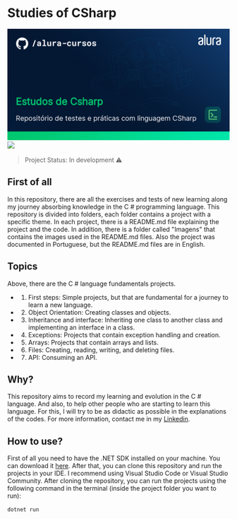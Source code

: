 # Studies of CSharp
<img src="/Imagens/thumbnail-Estudos-de-Csharp.png" alt="CSharp"/>
<img src="https://img.shields.io/badge/dotnet_version-7.0.305-green">

> Project Status: In development :warning:

## First of all
In this repository, there are all the exercises and tests of new learning along my journey absorbing knowledge in the C # programming language. This repository is divided into folders, each folder contains a project with a specific theme. In each project, there is a README.md file explaining the project and the code. In addition, there is a folder called "Imagens" that contains the images used in the README.md files. Also the project was documented in Portuguese, but the README.md files are in English.

## Topics

Above, there are the C # language fundamentals projects. 

- 01. First steps: Simple projects, but that are fundamental for a journey to learn a new language.
- 02. Object Orientation: Creating classes and objects. 
- 03. Inheritance and interface: Inheriting one class to another class and implementing an interface in a class.
- 04. Exceptions: Projects that contain exception handling and creation.
- 05. Arrays: Projects that contain arrays and lists.
- 06. Files: Creating, reading, writing, and deleting files.
- 07. API: Consuming an API.

## Why?

This repository aims to record my learning and evolution in the C # language. And also, to help other people who are starting to learn this language. For this, I will try to be as didactic as possible in the explanations of the codes. For more information, contact me in my <a href="https://www.linkedin.com/in/victor-martins-3565a4268/">Linkedin</a>.
## How to use?

First of all you need to have the .NET SDK installed on your machine. You can download it <a href="https://dotnet.microsoft.com/download/dotnet/5.0">here</a>. After that, you can clone this repository and run the projects in your IDE. I recommend using Visual Studio Code or Visual Studio Community. After cloning the repository, you can run the projects using the following command in the terminal (inside the project folder you want to run):

```bash
dotnet run
```



